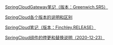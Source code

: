 

[SpringCloudGateway笔记（版本：Greenwich.SR5）](./Java相关\微服务-分布式\SpringCoud/SpringCloudGateway笔记（版本：Greenwich.SR5）.md)

[SpringCloud各个版本的说明和区别](./Java相关\微服务-分布式\SpringCoud/SpringCloud各个版本的说明和区别.md)

[SpringCloud笔记（版本：Finchley.RELEASE）](./Java相关\微服务-分布式\SpringCoud/SpringCloud笔记（版本：Finchley.RELEASE）.md)

[SpringCloud组件的停更和替换说明（2020-12-23）](./Java相关\微服务-分布式\SpringCoud/SpringCloud组件的停更和替换说明（2020-12-23）.md)